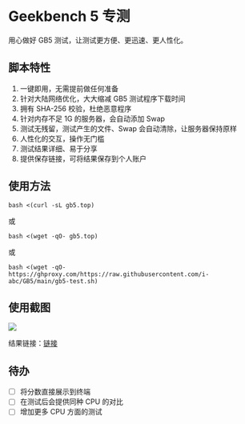 # Geekbench 5 专测

用心做好 GB5 测试，让测试更方便、更迅速、更人性化。

## 脚本特性

1. 一键即用，无需提前做任何准备
2. 针对大陆网络优化，大大缩减 GB5 测试程序下载时间
3. 拥有 SHA-256 校验，杜绝恶意程序
4. 针对内存不足 1G 的服务器，会自动添加 Swap
5. 测试无残留，测试产生的文件、Swap 会自动清除，让服务器保持原样
6. 人性化的交互，操作无门槛
7. 测试结果详细、易于分享
8. 提供保存链接，可将结果保存到个人账户

## 使用方法

```
bash <(curl -sL gb5.top)
```

或

```
bash <(wget -qO- gb5.top)
```

或

```
bash <(wget -qO- https://ghproxy.com/https://raw.githubusercontent.com/i-abc/GB5/main/gb5-test.sh)
```

## 使用截图

![](https://cdn.staticaly.com/gh/i-abc/GB5/main/images/1.gif)

结果链接：[链接](https://browser.geekbench.com/v5/cpu/21531872)

## 待办

- [ ] 将分数直接展示到终端
- [ ] 在测试后会提供同种 CPU 的对比
- [ ] 增加更多 CPU 方面的测试
